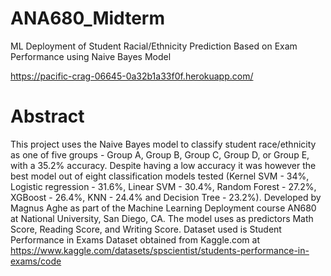 # ANA680_Midterm
ML Deployment of Student Racial/Ethnicity Prediction Based on Exam Performance using Naive Bayes Model

https://pacific-crag-06645-0a32b1a33f0f.herokuapp.com/

# Abstract
This project uses the Naive Bayes model to classify student race/ethnicity as one of five groups - Group A, Group B, Group C, Group D, or Group E, with a 35.2% accuracy.
Despite having a low accuracy it was however the best model out of eight classification models tested (Kernel SVM - 34%, Logistic regression - 31.6%, Linear SVM - 30.4%, Random Forest - 27.2%, XGBoost - 26.4%, KNN - 24.4% and Decision Tree - 23.2%).
Developed by Magnus Aghe as part of the Machine Learning Deployment course AN680 at National University, San Diego, CA.
The model uses as predictors Math Score, Reading Score, and Writing Score. 
Dataset used is Student Performance in Exams Dataset obtained from Kaggle.com at https://www.kaggle.com/datasets/spscientist/students-performance-in-exams/code

